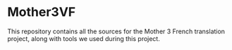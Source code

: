 # Mother3VF

This repository contains all the sources for the Mother 3 French translation project, along with tools we used during this project.
